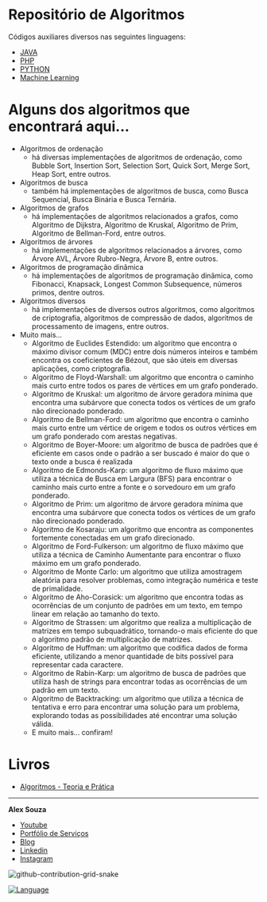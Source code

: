 # Repositório de Algoritmos
Códigos auxiliares diversos nas seguintes linguagens:
- <a href='https://1drv.ms/u/s!AtlsFPWf_b5KvDAtbg5jNPyDN9Hv?e=a2nXLw'>JAVA</a>
- <a href='https://github.com/aasouzaconsult/Algoritmos/tree/main/PHP'>PHP</a>
- <a href='https://github.com/aasouzaconsult/Algoritmos/tree/main/Python'>PYTHON</a>
- <a href='https://github.com/aasouzaconsult/Algoritmos/tree/main/Machine%20Learning'>Machine Learning</a>

# Alguns dos algoritmos que encontrará aqui...
- Algoritmos de ordenação
  - há diversas implementações de algoritmos de ordenação, como Bubble Sort, Insertion Sort, Selection Sort, Quick Sort, Merge Sort, Heap Sort, entre outros.
- Algoritmos de busca
  - também há implementações de algoritmos de busca, como Busca Sequencial, Busca Binária e Busca Ternária.
- Algoritmos de grafos
  - há implementações de algoritmos relacionados a grafos, como Algoritmo de Dijkstra, Algoritmo de Kruskal, Algoritmo de Prim, Algoritmo de Bellman-Ford, entre outros.
- Algoritmos de árvores
  - há implementações de algoritmos relacionados a árvores, como Árvore AVL, Árvore Rubro-Negra, Árvore B, entre outros.
- Algoritmos de programação dinâmica
  - há implementações de algoritmos de programação dinâmica, como Fibonacci, Knapsack, Longest Common Subsequence, números primos, dentre outros.
- Algoritmos diversos
  - há implementações de diversos outros algoritmos, como algoritmos de criptografia, algoritmos de compressão de dados, algoritmos de processamento de imagens, entre outros.
- Muito mais...
  - Algoritmo de Euclides Estendido: um algoritmo que encontra o máximo divisor comum (MDC) entre dois números inteiros e também encontra os coeficientes de Bézout, que são úteis em diversas aplicações, como criptografia.
  - Algoritmo de Floyd-Warshall: um algoritmo que encontra o caminho mais curto entre todos os pares de vértices em um grafo ponderado.
  - Algoritmo de Kruskal: um algoritmo de árvore geradora mínima que encontra uma subárvore que conecta todos os vértices de um grafo não direcionado ponderado.
  - Algoritmo de Bellman-Ford: um algoritmo que encontra o caminho mais curto entre um vértice de origem e todos os outros vértices em um grafo ponderado com arestas negativas.
  - Algoritmo de Boyer-Moore: um algoritmo de busca de padrões que é eficiente em casos onde o padrão a ser buscado é maior do que o texto onde a busca é realizada
  - Algoritmo de Edmonds-Karp: um algoritmo de fluxo máximo que utiliza a técnica de Busca em Largura (BFS) para encontrar o caminho mais curto entre a fonte e o sorvedouro em um grafo ponderado.
  - Algoritmo de Prim: um algoritmo de árvore geradora mínima que encontra uma subárvore que conecta todos os vértices de um grafo não direcionado ponderado.
  - Algoritmo de Kosaraju: um algoritmo que encontra as componentes fortemente conectadas em um grafo direcionado.
  - Algoritmo de Ford-Fulkerson: um algoritmo de fluxo máximo que utiliza a técnica de Caminho Aumentante para encontrar o fluxo máximo em um grafo ponderado.
  - Algoritmo de Monte Carlo: um algoritmo que utiliza amostragem aleatória para resolver problemas, como integração numérica e teste de primalidade.
  - Algoritmo de Aho-Corasick: um algoritmo que encontra todas as ocorrências de um conjunto de padrões em um texto, em tempo linear em relação ao tamanho do texto.
  - Algoritmo de Strassen: um algoritmo que realiza a multiplicação de matrizes em tempo subquadrático, tornando-o mais eficiente do que o algoritmo padrão de multiplicação de matrizes.
  - Algoritmo de Huffman: um algoritmo que codifica dados de forma eficiente, utilizando a menor quantidade de bits possível para representar cada caractere.
  - Algoritmo de Rabin-Karp: um algoritmo de busca de padrões que utiliza hash de strings para encontrar todas as ocorrências de um padrão em um texto.
  - Algoritmo de Backtracking: um algoritmo que utiliza a técnica de tentativa e erro para encontrar uma solução para um problema, explorando todas as possibilidades até encontrar uma solução válida.
  - E muito mais... confiram!

# Livros
- [Algoritmos - Teoria e Prática](https://www.amazon.com.br/Algoritmos-Teoria-Pr%C3%A1tica-Thomas-Cormen/dp/8535236996)

-----------
**Alex Souza**
- [Youtube](https://www.youtube.com/@alexsouzamsc)
- [Portfólio de Serviços](https://github.com/aasouzaconsult/Cientista-de-Dados)
- [Blog](https://medium.com/blog-do-zouza)
- [Linkedin](https://www.linkedin.com/in/alex-souza/)
- [Instagram](https://www.instagram.com/alexsouzamsc/)

![github-contribution-grid-snake](https://user-images.githubusercontent.com/29084827/164712340-6b03015f-a428-4731-b1b9-a5605de203b2.svg)

[![Language](https://img.shields.io/badge/AlexSouza-yellow.svg)](https://medium.com/blog-do-zouza)
